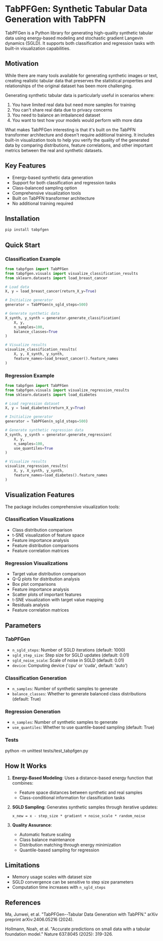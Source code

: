 # TabPFGen: Synthetic Tabular Data Generation with TabPFN

TabPFGen is a Python library for generating high-quality synthetic tabular data using energy-based modeling and stochastic gradient Langevin dynamics (SGLD). It supports both classification and regression tasks with built-in visualization capabilities.

## Motivation

While there are many tools available for generating synthetic images or text, creating realistic tabular data that preserves the statistical properties and relationships of the original dataset has been more challenging.

Generating synthetic tabular data is particularly useful in scenarios where:

1. You have limited real data but need more samples for training
2. You can't share real data due to privacy concerns
3. You need to balance an imbalanced dataset
4. You want to test how your models would perform with more data

What makes TabPFGen interesting is that it's built on the TabPFN transformer architecture and doesn't require additional training. It includes built-in visualization tools to help you verify the quality of the generated data by comparing distributions, feature correlations, and other important metrics between the real and synthetic datasets.


## Key Features

- Energy-based synthetic data generation
- Support for both classification and regression tasks
- Class-balanced sampling option
- Comprehensive visualization tools
- Built on TabPFN transformer architecture
- No additional training required

## Installation

```bash
pip install tabpfgen
```

## Quick Start

### Classification Example

```python
from tabpfgen import TabPFGen
from tabpfgen.visuals import visualize_classification_results
from sklearn.datasets import load_breast_cancer

# Load data
X, y = load_breast_cancer(return_X_y=True)

# Initialize generator
generator = TabPFGen(n_sgld_steps=500)

# Generate synthetic data
X_synth, y_synth = generator.generate_classification(
    X, y,
    n_samples=100,
    balance_classes=True
)

# Visualize results
visualize_classification_results(
    X, y, X_synth, y_synth,
    feature_names=load_breast_cancer().feature_names
)
```

### Regression Example

```python
from tabpfgen import TabPFGen
from tabpfgen.visuals import visualize_regression_results
from sklearn.datasets import load_diabetes

# Load regression dataset
X, y = load_diabetes(return_X_y=True)

# Initialize generator
generator = TabPFGen(n_sgld_steps=500)

# Generate synthetic regression data
X_synth, y_synth = generator.generate_regression(
    X, y,
    n_samples=100,
    use_quantiles=True
)

# Visualize results
visualize_regression_results(
    X, y, X_synth, y_synth,
    feature_names=load_diabetes().feature_names
)
```

## Visualization Features

The package includes comprehensive visualization tools:

### Classification Visualizations
- Class distribution comparison
- t-SNE visualization of feature space
- Feature importance analysis
- Feature distribution comparisons
- Feature correlation matrices

### Regression Visualizations
- Target value distribution comparison
- Q-Q plots for distribution analysis
- Box plot comparisons
- Feature importance analysis
- Scatter plots of important features
- t-SNE visualization with target value mapping
- Residuals analysis
- Feature correlation matrices

## Parameters

### TabPFGen
- `n_sgld_steps`: Number of SGLD iterations (default: 1000)
- `sgld_step_size`: Step size for SGLD updates (default: 0.01)
- `sgld_noise_scale`: Scale of noise in SGLD (default: 0.01)
- `device`: Computing device ('cpu' or 'cuda', default: 'auto')

### Classification Generation
- `n_samples`: Number of synthetic samples to generate
- `balance_classes`: Whether to generate balanced class distributions (default: True)

### Regression Generation
- `n_samples`: Number of synthetic samples to generate
- `use_quantiles`: Whether to use quantile-based sampling (default: True)

### Tests

python -m unittest tests/test_tabpfgen.py

## How It Works

1. **Energy-Based Modeling**: Uses a distance-based energy function that combines:
   - Feature space distances between synthetic and real samples
   - Class-conditional information for classification tasks

2. **SGLD Sampling**: Generates synthetic samples through iterative updates:
   ```
   x_new = x - step_size * gradient + noise_scale * random_noise
   ```

3. **Quality Assurance**:
   - Automatic feature scaling
   - Class balance maintenance
   - Distribution matching through energy minimization
   - Quantile-based sampling for regression

## Limitations

- Memory usage scales with dataset size
- SGLD convergence can be sensitive to step size parameters
- Computation time increases with `n_sgld_steps`


## References

Ma, Junwei, et al. "TabPFGen--Tabular Data Generation with TabPFN." arXiv preprint arXiv:2406.05216 (2024).

Hollmann, Noah, et al. "Accurate predictions on small data with a tabular foundation model." Nature 637.8045 (2025): 319-326.